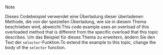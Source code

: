 > [!NOTE]
>  <span data-ttu-id="57bfc-101">Dieses Codebeispiel verwendet eine Überladung dieser überladenen Methode, die von der speziellen Überladung, wie sie in diesem Thema beschrieben wird, abweicht.</span><span class="sxs-lookup"><span data-stu-id="57bfc-101">This code example uses an overload of this overloaded method that is different from the specific overload that this topic describes.</span></span> <span data-ttu-id="57bfc-102">Um das Beispiel für dieses Thema zu erweitern, ändern Sie den Text der `selector`-Funktion.</span><span class="sxs-lookup"><span data-stu-id="57bfc-102">To extend the example to this topic, change the body of the `selector` function.</span></span>